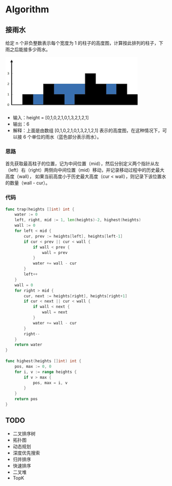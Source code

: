 # Algorithm

## 接雨水

给定 n 个非负整数表示每个宽度为 1 的柱子的高度图，计算按此排列的柱子，下雨之后能接多少雨水。

![trap_rain_water](images/trap_rain_water.png)

- 输入：height = [0,1,0,2,1,0,1,3,2,1,2,1]
- 输出：6
- 解释：上面是由数组 [0,1,0,2,1,0,1,3,2,1,2,1] 表示的高度图，在这种情况下，可以接 6 个单位的雨水（蓝色部分表示雨水）。

### 思路

首先获取最高柱子的位置，记为中间位置（mid），然后分别定义两个指针从左（left）右（right）两侧向中间位置（mid）移动，并记录移动过程中的历史最大高度（wall），
如果当前高度小于历史最大高度（cur < wall），则记录下该位置水的数量（wall - cur）。

### 代码

```go
func trap(heights []int) int {
	water := 0
	left, right, mid := 1, len(heights)-2, highest(heights)
	wall := 0
	for left < mid {
		cur, prev := heights[left], heights[left-1]
		if cur < prev || cur < wall {
			if wall < prev {
				wall = prev
			}
			water += wall - cur
		}
		left++
	}
	wall = 0
	for right > mid {
		cur, next := heights[right], heights[right+1]
		if cur < next || cur < wall {
			if wall < next {
				wall = next
			}
			water += wall - cur
		}
		right--
	}
	return water
}

func highest(heights []int) int {
	pos, max := 0, 0
	for i, v := range heights {
		if v > max {
			pos, max = i, v
		}
	}
	return pos
}
```

## TODO

- 二叉排序树
- 拓扑图
- 动态规划
- 深度优先搜索
- 归并排序
- 快速排序
- 二叉堆
- TopK